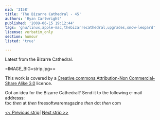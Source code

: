 ```yaml
---
nid: '3158'
title: 'The Bizarre Cathedral - 45'
authors: 'Ryan Cartwright'
published: '2009-06-15 19:12:44'
tags: 'gnu/linux,apple-mac,thebizarrecathedral,upgrades,snow-leopard'
license: verbatim_only
section: humour
listed: 'true'

---
```

Latest from the Bizarre Cathedral.

<!--break-->

=IMAGE_BIG=strip.jpg==

This work is covered by a [Creative commons Attribution-Non Commercial-Share Alike 3.0](http://creativecommons.org/licenses/by-nc-sa/3.0/) licence.

Got an idea for the Bizarre Cathedral? Send it to the following e-mail addresss:  
tbc _then_ at _then_ freesoftwaremagazine _then_ dot _then_ com

[<< Previous strip](http://www.freesoftwaremagazine.com/columns/bizarre_cathedral_44)| 
[Next strip >>](http://www.freesoftwaremagazine.com/columns/bizarre_cathedral_46)
